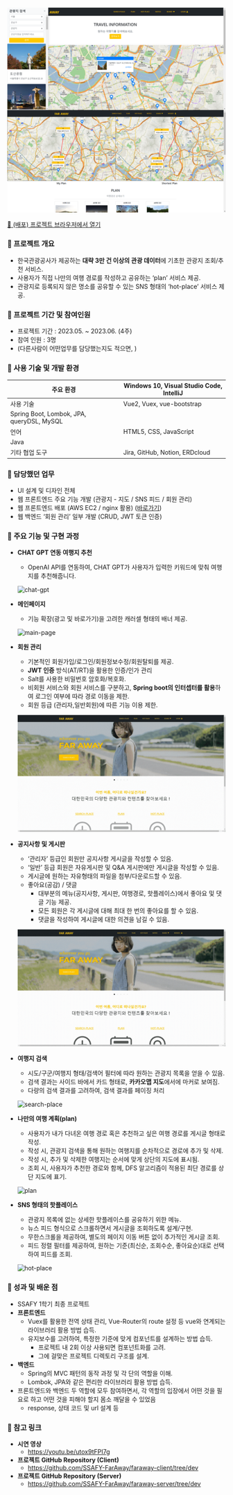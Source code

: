 ![screenshot](./docs/img/screenshot.png)

[🔗 (배포) 프로젝트 브라우저에서 열기](http://43.201.97.8)

### 📌 프로젝트 개요

- 한국관광공사가 제공하는 **대략 3만 건 이상의 관광 데이터**에 기초한 관광지 조회/추천 서비스.
- 사용자가 직접 나만의 여행 경로를 작성하고 공유하는 ‘plan’ 서비스 제공.
- 관광지로 등록되지 않은 명소를 공유할 수 있는 SNS 형태의 ‘hot-place’ 서비스 제공.

### 📌 프로젝트 기간 및 참여인원

- 프로젝트 기간 : 2023.05. ~ 2023.06. (4주)
- 참여 인원 : 3명
- (다른사람이 어떤업무를 담당했는지도 적으면, )

### 📌 사용 기술 및 개발 환경

| 주요 환경                                 | Windows 10, Visual Studio Code, IntelliJ |
| ----------------------------------------- | ---------------------------------------- |
| 사용 기술                                 | Vue2, Vuex, vue-bootstrap                |
| Spring Boot, Lombok, JPA, queryDSL, MySQL |
| 언어                                      | HTML5, CSS, JavaScript                   |
| Java                                      |
| 기타 협업 도구                            | Jira, GitHub, Notion, ERDcloud           |

### 📌 담당했던 업무

- UI 설계 및 디자인 전체
- 웹 프론트엔드 주요 기능 개발 (관광지 - 지도 / SNS 피드 / 회원 관리)
- 웹 프론트엔드 배포 (AWS EC2 / nginx 활용) ([바로가기](http://43.201.97.8))
- 웹 백엔드 ‘회원 관리’ 일부 개발 (CRUD, JWT 토큰 인증)

### 📌 **주요 기능 및 구현 과정**

- **CHAT GPT 연동 여행지 추천**

  - OpenAI API를 연동하여, CHAT GPT가 사용자가 입력한 키워드에 맞춰 여행지를 추천해줍니다.

  ![chat-gpt](./docs/img/chat-gpt.gif)

- **메인페이지**

  - 기능 확장(광고 및 바로가기)을 고려한 캐러셀 형태의 배너 제공.

  ![main-page](./docs/img/main-page.gif)

- **회원 관리**

  - 기본적인 회원가입/로그인/회원정보수정/회원탈퇴를 제공.
  - **JWT 인증** 방식(AT/RT)을 활용한 인증/인가 관리
  - Salt를 사용한 비밀번호 암호화/복호화.
  - 비회원 서비스와 회원 서비스를 구분하고, **Spring boot의 인터셉터를 활용**하여 로그인 여부에 따라 경로 이동을 제한.
  - 회원 등급 (관리자,일반회원)에 따른 기능 이용 제한.

  ![member-management](./docs/img/member-management.gif)

- **공지사항 및 게시판**

  - ‘관리자’ 등급인 회원만 공지사항 게시글을 작성할 수 있음.
  - ‘일반’ 등급 회원은 자유게시판 및 Q&A 게시판에만 게시글을 작성할 수 있음.
  - 게시글에 원하는 자유형태의 파일을 첨부/다운로드할 수 있음.
  - 좋아요(공감) / 댓글
    - 대부분의 메뉴(공지사항, 게시판, 여행경로, 핫플레이스)에서 좋아요 및 댓글 기능 제공.
    - 모든 회원은 각 게시글에 대해 최대 한 번의 좋아요를 할 수 있음.
    - 댓글을 작성하여 게시글에 대한 의견을 남길 수 있음.

  ![board](./docs/img/board.gif)

- **여행지 검색**

  - 시도/구군/여행지 형태/검색어 필터에 따라 원하는 관광지 목록을 얻을 수 있음.
  - 검색 결과는 사이드 바에서 카드 형태로, **카카오맵 지도**에서에 마커로 보여짐.
  - 다량의 검색 결과를 고려하여, 검색 결과를 페이징 처리

  ![search-place](./docs/img/search-place.gif)

- **나만의 여행 계획(plan)**

  - 사용자가 내가 다녀온 여행 경로 혹은 추천하고 싶은 여행 경로를 게시글 형태로 작성.
  - 작성 시, 관광지 검색을 통해 원하는 여행지를 순차적으로 경로에 추가 및 삭제.
  - 작성 시, 추가 및 삭제한 여행지는 순서에 맞게 상단의 지도에 표시됨.
  - 조회 시, 사용자가 추천한 경로와 함께, DFS 알고리즘이 적용된 최단 경로를 상단 지도에 표기.

  ![plan](./docs/img/plan.gif)

- **SNS 형태의 핫플레이스**

  - 관광지 목록에 없는 상세한 핫플레이스를 공유하기 위한 메뉴.
  - 뉴스 피드 형식으로 스크롤하면서 게시글을 조회하도록 설계/구현.
  - 무한스크롤을 제공하여, 별도의 페이지 이동 버튼 없이 추가적인 게시글 조회.
  - 피드 정렬 필터를 제공하여, 원하는 기준(최신순, 조회수순, 좋아요순)대로 선택하여 피드를 조회.

  ![hot-place](./docs/img/hot-place.gif)

### 📌 성과 및 배운 점

- SSAFY 1학기 최종 프로젝트
- **프론트엔드**
  - Vuex를 활용한 전역 상태 관리, Vue-Router의 route 설정 등 vue와 연계되는 라이브러리 활용 방법 습득.
  - 유지보수를 고려하여, 특정한 기준에 맞게 컴포넌트를 설계하는 방법 습득.
    - 프로젝트 내 2회 이상 사용되면 컴포넌트화를 고려.
    - 그에 걸맞은 프로젝트 디렉토리 구조를 설계.
- **백엔드**
  - Spring의 MVC 패턴의 동작 과정 및 각 단의 역할을 이해.
  - Lombok, JPA와 같은 편리한 라이브러리 활용 방법 습득.
- 프론트엔드와 백엔드 두 역할에 모두 참여하면서, 각 역할의 입장에서 어떤 것을 필요로 하고 어떤 것을 피해야 할지 몸소 깨달을 수 있었음
  - response, 상태 코드 및 url 설계 등

### 📌 참고 링크

- **시연 영상**
  - https://youtu.be/utox9tFPI7g
- **프로젝트 GitHub Repository (Client)**
  - https://github.com/SSAFY-FarAway/faraway-client/tree/dev
- **프로젝트 GitHub Repository (Server)**
  - https://github.com/SSAFY-FarAway/faraway-server/tree/dev
